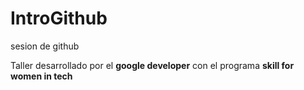 # IntroGithub
 sesion de github

Taller desarrollado por el **google developer** con el programa **skill for women in tech**